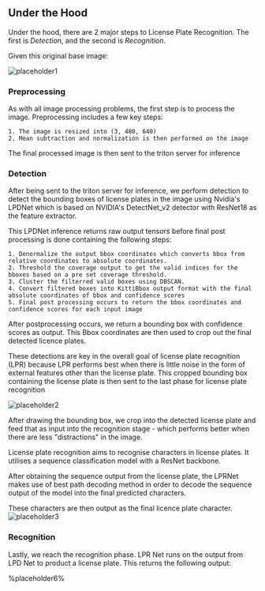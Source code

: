 ## Under the Hood

Under the hood, there are 2 major steps to License Plate Recognition. The first is _Detection_, and the second is _Recognition_.

Given this original base image:

![placeholder1](%placeholder1%)

### Preprocessing

As with all image processing problems, the first step is to process the image.
Preprocessing includes a few key steps:

    1. The image is resized into (3, 480, 640)
    2. Mean subtraction and normalization is then performed on the image

The final processed image is then sent to the triton server for inference

### Detection

After being sent to the triton server for inference, we perform detection to detect the bounding boxes of license plates in the image using Nvidia's LPDNet which is based on NVIDIA's DetectNet_v2 detector with ResNet18 as the feature extractor.

This LPDNet inference returns raw output tensors before final post processing is done containing the following steps:

    1. Denormalize the output bbox coordinates which converts bbox from relative coordinates to absolute coordinates.
    2. Threshold the coverage output to get the valid indices for the bboxes based on a pre set coverage threshold.
    3. Cluster the filterred valid boxes using DBSCAN.
    4. Convert filtered boxes into KittiBbox output format with the final absolute coordinates of bbox and confidence scores
    5. Final post processing occurs to return the bbox coordinates and confidence scores for each input image

After postprocessing occurs, we return a bounding box with confidence scores as output. This Bbox coordinates are then used to crop out the final detected licence plates.

These detections are key in the overall goal of license plate recognition (LPR) because LPR performs best when there is little noise in the form of external features other than the license plate.
This cropped bounding box containing the license plate is then sent to the last phase for license plate recognition

![placeholder2](%placeholder2%)

After drawing the bounding box, we crop into the detected license plate and feed that as input into the recognition stage - which performs better when there are less "distractions" in the image.

License plate recognition aims to recognise characters in license plates. It utilises a sequence classification model with a ResNet backbone.

After obtaining the sequence output from the license plate, the LPRNet makes use of best path decoding method in order to decode the sequence output of the model into the final predicted characters.

These characters are then output as the final licence plate character.
![placeholder3](%placeholder3%)

### Recognition

Lastly, we reach the recognition phase. LPR Net runs on the output from LPD Net to product a license plate. This returns the following output:

%placeholder6%
